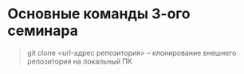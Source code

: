 # Основные команды 3-ого семинара

> git clone <url-адрес репозитория> – клонирование внешнего репозитория на  локальный ПК